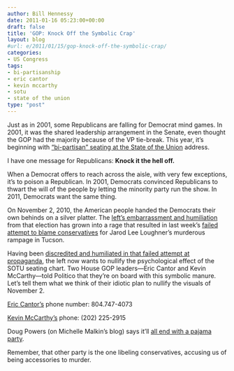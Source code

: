 ```yaml
---
author: Bill Hennessy
date: 2011-01-16 05:23:00+00:00
draft: false
title: 'GOP: Knock Off the Symbolic Crap'
layout: blog
#url: e/2011/01/15/gop-knock-off-the-symbolic-crap/
categories:
- US Congress
tags:
- bi-partisanship
- eric cantor
- kevin mccarthy
- sotu
- state of the union
type: "post"
---
```


Just as in 2001, some Republicans are falling for Democrat mind games. In 2001, it was the shared leadership arrangement in the Senate, even thought the GOP had the majority because of the VP tie-break. This year, it’s beginning with [“bi-partisan” seating at the State of the Union](https://www.politico.com/news/stories/0111/47630.html) address.

 

I have one message for Republicans: **Knock it the hell off.**

 

When a Democrat offers to reach across the aisle, with very few exceptions, it’s to poison a Republican. In 2001, Democrats convinced Republicans to thwart the will of the people by letting the minority party run the show. In 2011, Democrats want the same thing.

 

On November 2, 2010, the American people handed the Democrats their own behinds on a silver platter. The [left’s embarrassment and humiliation](https://online.wsj.com/article/SB10001424052748703791904576076373704758778.html) from that election has grown into a rage that resulted in last week’s [failed attempt to blame conservatives](https://www.nytimes.com/2011/01/15/opinion/15blow.html?_r=1&ref=charlesmblow) for Jarod Lee Loughner’s murderous rampage in Tucson.

 

Having been [discredited and humiliated in that failed attempt at propaganda](https://hennessysview.com/press/a-turning-tide-swamps-all-lefties/), the left now wants to nullify the psychological effect of the SOTU seating chart. Two House GOP leaders—Eric Cantor and Kevin McCarthy—told Politico that they’re on board with this symbolic manure. Let’s tell them what we think of their idiotic plan to nullify the visuals of November 2.

 

[Eric Cantor’s](https://cantor.house.gov/contact.htm) phone number: 804.747-4073

 

[Kevin McCarthy’s](https://forms.house.gov/kevinmccarthy/webforms/issue_subscribe.html) phone: (202) 225-2915

 

Doug Powers (on Michelle Malkin’s blog) says it’ll [all end with a pajama party](https://michellemalkin.com/2011/01/15/bipartisan-seating-at-the-state-of-the-union/).

 

Remember, that other party is the one libeling conservatives, accusing us of being accessories to murder.
